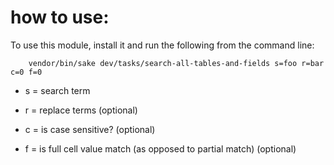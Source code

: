 # how to use:

To use this module, install it and run the following from the command line: 
```shell
    vendor/bin/sake dev/tasks/search-all-tables-and-fields s=foo r=bar c=0 f=0
```
- s = search term
  
- r = replace terms (optional)
  
- c = is case sensitive? (optional)
  
- f = is full cell value match (as opposed to partial match) (optional)
